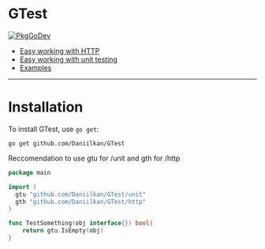 # GTest 

[![PkgGoDev](https://pkg.go.dev/badge/github.com/stretchr/testify)](https://pkg.go.dev/github.com/stretchr/testify)

* [Easy working with HTTP](https://github.com/Daniilkan/GTest/tree/main/http)
* [Easy working with unit testing](https://github.com/Daniilkan/GTest/tree/main/unit)
* [Examples](https://github.com/Daniilkan/GTest/tree/main/examples)

------

Installation
============

To install GTest, use `go get`:

    go get github.com/Daniilkan/GTest

Reccomendation to use gtu for /unit and gth for /http

```go
package main

import (
  gtu "github.com/Daniilkan/GTest/unit"
  gth "github.com/Daniilkan/GTest/http"
)

func TestSomething(obj interface{}) bool{
    return gtu.IsEmpty(obj)
}
```
